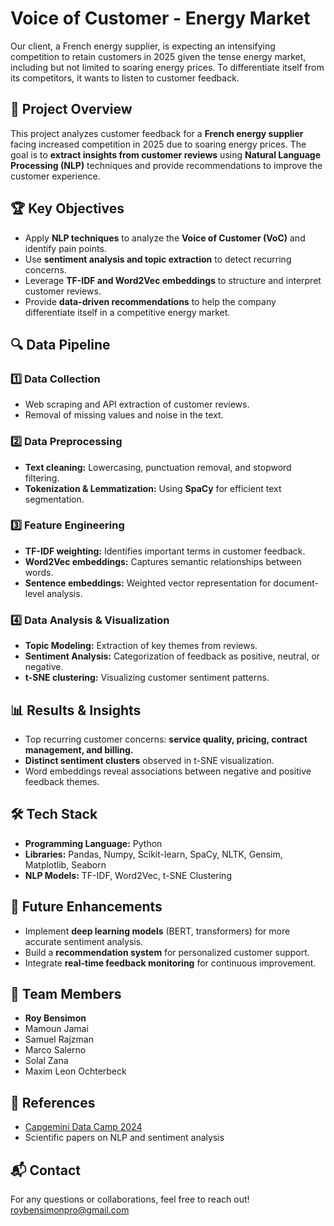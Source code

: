 # Voice of Customer - Energy Market
Our client, a French energy supplier, is expecting an intensifying competition to retain customers in 2025 given the tense energy market, including but not limited to soaring energy prices. To differentiate itself from its competitors, it wants to listen to customer feedback.

## 📌 Project Overview
This project analyzes customer feedback for a **French energy supplier** facing increased competition in 2025 due to soaring energy prices. The goal is to **extract insights from customer reviews** using **Natural Language Processing (NLP)** techniques and provide recommendations to improve the customer experience.

## 🏆 Key Objectives
- Apply **NLP techniques** to analyze the **Voice of Customer (VoC)** and identify pain points.
- Use **sentiment analysis and topic extraction** to detect recurring concerns.
- Leverage **TF-IDF and Word2Vec embeddings** to structure and interpret customer reviews.
- Provide **data-driven recommendations** to help the company differentiate itself in a competitive energy market.

## 🔍 Data Pipeline
### 1️⃣ Data Collection
- Web scraping and API extraction of customer reviews.
- Removal of missing values and noise in the text.

### 2️⃣ Data Preprocessing
- **Text cleaning:** Lowercasing, punctuation removal, and stopword filtering.
- **Tokenization & Lemmatization:** Using **SpaCy** for efficient text segmentation.

### 3️⃣ Feature Engineering
- **TF-IDF weighting:** Identifies important terms in customer feedback.
- **Word2Vec embeddings:** Captures semantic relationships between words.
- **Sentence embeddings:** Weighted vector representation for document-level analysis.

### 4️⃣ Data Analysis & Visualization
- **Topic Modeling:** Extraction of key themes from reviews.
- **Sentiment Analysis:** Categorization of feedback as positive, neutral, or negative.
- **t-SNE clustering:** Visualizing customer sentiment patterns.

## 📊 Results & Insights
- Top recurring customer concerns: **service quality, pricing, contract management, and billing.**
- **Distinct sentiment clusters** observed in t-SNE visualization.
- Word embeddings reveal associations between negative and positive feedback themes.

## 🛠️ Tech Stack
- **Programming Language:** Python
- **Libraries:** Pandas, Numpy, Scikit-learn, SpaCy, NLTK, Gensim, Matplotlib, Seaborn
- **NLP Models:** TF-IDF, Word2Vec, t-SNE Clustering

## 🚀 Future Enhancements
- Implement **deep learning models** (BERT, transformers) for more accurate sentiment analysis.
- Build a **recommendation system** for personalized customer support.
- Integrate **real-time feedback monitoring** for continuous improvement.

## 🤝 Team Members
- **Roy Bensimon**
- Mamoun Jamai
- Samuel Rajzman
- Marco Salerno
- Solal Zana
- Maxim Leon Ochterbeck

## 📄 References
- [Capgemini Data Camp 2024](https://www.capgemini.com/)
- Scientific papers on NLP and sentiment analysis

## 📬 Contact
For any questions or collaborations, feel free to reach out!
roybensimonpro@gmail.com
